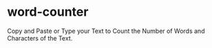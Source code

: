 # word-counter
Copy and Paste or Type your Text to Count the Number of Words and Characters of the Text.
